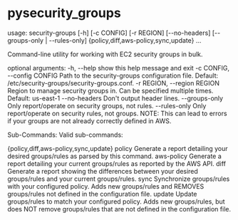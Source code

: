 pysecurity_groups
=================
usage: security-groups [-h] [-c CONFIG] [-r REGION] [--no-headers]
                       [--groups-only | --rules-only]
                       {policy,diff,aws-policy,sync,update} ...

Command-line utility for working with EC2 security groups in bulk.

optional arguments:
  -h, --help            show this help message and exit
  -c CONFIG, --config CONFIG
                        Path to the security-groups configuration file.
                        Default: /etc/security-groups/security-groups.conf.
  -r REGION, --region REGION
                        Region to manage security groups in. Can be specified
                        multiple times. Default: us-east-1
  --no-headers          Don't output header lines.
  --groups-only         Only report/operate on security groups, not rules.
  --rules-only          Only report/operate on security rules, not groups.
                        NOTE: This can lead to errors if your groups are not
                        already correctly defined in AWS.

Sub-Commands:
  Valid sub-commands:

  {policy,diff,aws-policy,sync,update}
    policy              Generate a report detailing your desired groups/rules
                        as parsed by this command.
    aws-policy          Generate a report detailing your current groups/rules
                        as reported by the AWS API.
    diff                Generate a report showing the differences between your
                        desired groups/rules and your current groups/rules.
    sync                Synchronize groups/rules with your configured policy.
                        Adds new groups/rules and REMOVES groups/rules not
                        defined in the configuration file.
    update              Update groups/rules to match your configured policy.
                        Adds new groups/rules, but does NOT remove
                        groups/rules that are not defined in the configuration
                        file.
